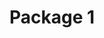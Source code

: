 ---
title: "Package 1"

description: "This is our basic package, ideal for solo performers, presenters and exhibitors. It includes all the necessary accessories to help you get started with your gig. A wired vocal microphone package is included (microphone, stand and cable) with this package."

image: "/assets/images/package1.jpg"

price: 59

items_included:
    - 1 x EV ZLX-12P-G2 Powered Speaker
    - 1 x Tripod Speaker Stand
    - 1 x Shure SM58 Wired Vocal Microphone
    - 1 x 25 ft XLR Microphone Cable
    - 1 x Microphone Stand
    - 1 x 25 ft 1/4 inch Guitar Cable (optional)

features:
    - Bluetooth channel for playing audio from your phone/tablet
    - Two XLR and 1/4 inch TS inputs allowing you to connect one microphone and one instrument or two microphones
    - Hi-Z input for direct guitar connections
    - 3-Band and Parametric EQ for sound enhancement
    - Built in effects such as reverb to further enhance your sound

perfect_for:
    - Solo performances
    - Backyard gatherings
    - Small company meetings
    - Exhibitor presentations

system_power: 1000

upgrades: "Replace wired vocal microphone with a wireless vocal microphone for an extra $20 per day"


layout: package
---